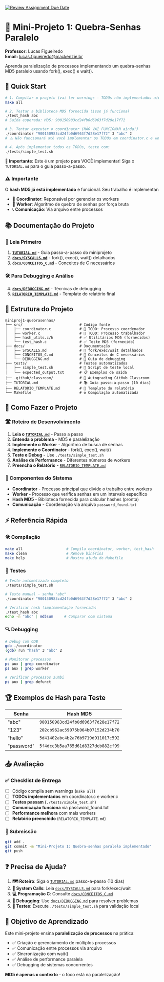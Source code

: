 [![Review Assignment Due Date](https://classroom.github.com/assets/deadline-readme-button-22041afd0340ce965d47ae6ef1cefeee28c7c493a6346c4f15d667ab976d596c.svg)](https://classroom.github.com/a/OAO9Ua0s)
# 🔐 Mini-Projeto 1: Quebra-Senhas Paralelo

**Professor:** Lucas Figueiredo  
**Email:** lucas.figueiredo@mackenzie.br

Aprenda paralelização de processos implementando um quebra-senhas MD5 paralelo usando fork(), exec() e wait().

## 🚀 Quick Start

```bash
# 1. Compilar o projeto (vai ter warnings - TODOs não implementados ainda!)
make all

# 2. Testar a biblioteca MD5 fornecida (isso já funciona)
./test_hash abc
# Saída esperada: MD5: 900150983cd24fb0d6963f7d28e17f72

# 3. Tentar executar o coordinator (NÃO VAI FUNCIONAR ainda!)
./coordinator "900150983cd24fb0d6963f7d28e17f72" 3 "abc" 2
# ⚠️ Não funcionará até você implementar os TODOs em coordinator.c e worker.c

# 4. Após implementar todos os TODOs, teste com:
./tests/simple_test.sh
```

**📝 Importante:** Este é um projeto para VOCÊ implementar! Siga o `TUTORIAL.md` para o guia passo-a-passo.

### ⚠️ **Importante**
O **hash MD5 já está implementado** e funcional. Seu trabalho é implementar:
- 🔧 **Coordinator**: Reponsável por gerenciar os workers
- 🔧 **Worker**: Algoritmo de quebra de senhas por força bruta
- 📞 **Comunicação**: Via arquivo entre processos

## 📚 Documentação do Projeto

### 📖 Leia Primeiro
1. **[`TUTORIAL.md`](TUTORIAL.md)** - Guia passo-a-passo do miniprojeto
2. **[`docs/SYSCALLS.md`](docs/SYSCALLS.md)** - fork(), exec(), wait() detalhados
3. **[`docs/CONCEITOS_C.md`](docs/CONCEITOS_C.md)** - Conceitos de C necessários

### 🛠️ Para Debugging e Análise
4. **[`docs/DEBUGGING.md`](docs/DEBUGGING.md)** - Técnicas de debugging
5. **[`RELATORIO_TEMPLATE.md`](RELATORIO_TEMPLATE.md)** - Template do relatório final

## 📁 Estrutura do Projeto

```
miniproj1-quebrasenhas/
├── src/                          # Código fonte
│   ├── coordinator.c             # 🔧 TODO: Processo coordenador
│   ├── worker.c                  # 🔧 TODO: Processo trabalhador  
│   ├── hash_utils.c/h            # ✅ Utilitários MD5 (fornecidos)
│   └── test_hash.c               # ✅ Teste MD5 (fornecido)
├── docs/                         # Documentação
│   ├── SYSCALLS.md               # 📖 fork/exec/wait detalhados
│   ├── CONCEITOS_C.md            # 📖 Conceitos de C necessários
│   └── DEBUGGING.md              # 🐛 Guia de debugging
├── tests/                        # Testes automatizados
│   ├── simple_test.sh            # 🧪 Script de teste local
│   └── expected_output.txt       # 📋 Exemplos de saída
├── .github/classroom/            # 🤖 Autograding GitHub Classroom
├── TUTORIAL.md                   # 📚 Guia passo-a-passo (10 dias)
├── RELATORIO_TEMPLATE.md         # 📝 Template do relatório
└── Makefile                      # ⚙️ Compilação automatizada
```

## 🎯 Como Fazer o Projeto

### 🛣️ Roteiro de Desenvolvimento
1. **Leia o [`TUTORIAL.md`](TUTORIAL.md)** - Passo a passo
2. **Entenda o problema** - MD5 e paralelização
3. **Implemente o Worker** - Algoritmo de busca de senhas
4. **Implemente o Coordinator** - fork(), exec(), wait()
5. **Teste e Debug** - Use `./tests/simple_test.sh`
6. **Análise de Performance** - Diferentes números de workers
7. **Preencha o Relatório** - [`RELATORIO_TEMPLATE.md`](RELATORIO_TEMPLATE.md)

### 🧩 Componentes do Sistema
- **Coordinator** - Processo principal que divide o trabalho entre workers
- **Worker** - Processo que verifica senhas em um intervalo específico  
- **Hash MD5** - Biblioteca fornecida para calcular hashes (pronta)
- **Comunicação** - Coordenação via arquivo `password_found.txt`

## ⚡ Referência Rápida
### 🛠️ Compilação
```bash
make all                    # Compila coordinator, worker, test_hash
make clean                  # Remove binários
make help                   # Mostra ajuda do Makefile
```

### 🧪 Testes
```bash
# Teste automatizado completo
./tests/simple_test.sh

# Teste manual - senha "abc"  
./coordinator "900150983cd24fb0d6963f7d28e17f72" 3 "abc" 2

# Verificar hash (implementação fornecida)
./test_hash abc
echo -n "abc" | md5sum     # Comparar com sistema
```

### 🔍 Debugging
```bash
# Debug com GDB
gdb ./coordinator
(gdb) run "hash" 3 "abc" 2

# Monitorar processos
ps aux | grep coordinator
ps aux | grep worker

# Verificar processos zumbi
ps aux | grep defunct
```

## 🏆 Exemplos de Hash para Teste

| Senha    | Hash MD5 |
|----------|----------|
| "abc"    | `900150983cd24fb0d6963f7d28e17f72` |
| "123"    | `202cb962ac59075b964b07152d234b70` |
| "hello"  | `5d41402abc4b2a76b9719d911017c592` |
| "password" | `5f4dcc3b5aa765d61d8327deb882cf99` |

## 📤 Avaliação

### ✅ Checklist de Entrega
- [ ] Código compila sem warnings (`make all`)
- [ ] **TODOs implementados** em coordinator.c e worker.c
- [ ] **Testes passam** (`./tests/simple_test.sh`)  
- [ ] **Comunicação funciona** via password_found.txt
- [ ] **Performance melhora** com mais workers
- [ ] **Relatório preenchido** (`RELATORIO_TEMPLATE.md`)

### 📝 Submissão
```bash
git add .
git commit -m "Mini-Projeto 1: Quebra-senhas paralelo implementado"
git push
```

## ❓ Precisa de Ajuda?

1. **🗺️ Roteiro**: Siga o [`TUTORIAL.md`](TUTORIAL.md) passo-a-passo (10 dias)
2. **📖 System Calls**: Leia [`docs/SYSCALLS.md`](docs/SYSCALLS.md) para fork/exec/wait
3. **💻 Programação C**: Consulte [`docs/CONCEITOS_C.md`](docs/CONCEITOS_C.md)
4. **🐛 Debugging**: Use [`docs/DEBUGGING.md`](docs/DEBUGGING.md) para resolver problemas
5. **🧪 Testes**: Execute `./tests/simple_test.sh` para validação local

## 🎯 Objetivo de Aprendizado

Este mini-projeto ensina **paralelização de processos** na prática:
- ✅ Criação e gerenciamento de múltiplos processos
- ✅ Comunicação entre processos via arquivo
- ✅ Sincronização com wait()
- ✅ Análise de performance paralela
- ✅ Debugging de sistemas concorrentes

**MD5 é apenas o contexto** - o foco está na paralelização!